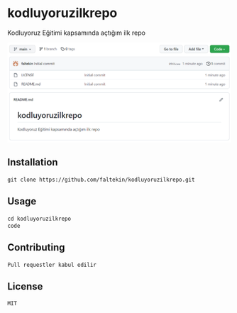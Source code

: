 # kodluyoruzilkrepo
Kodluyoruz Eğitimi kapsamında açtığım ilk repo

![Markdown Resim](repo.png)

## Installation  
    git clone https://github.com/faltekin/kodluyoruzilkrepo.git

## Usage 
    cd kodluyoruzilkrepo
    code

## Contributing
    Pull requestler kabul edilir

## License
    MIT